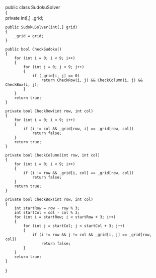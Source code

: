 public class SudokuSolver  
{  
    private int[,] _grid;  
  
    public SudokuSolver(int[,] grid)  
    {  
        _grid = grid;  
    }  
  
    public bool CheckSudoku()  
    {  
        for (int i = 0; i < 9; i++)  
        {  
            for (int j = 0; j < 9; j++)  
            {  
                if (_grid[i, j] == 0)  
                    return CheckRow(i, j) && CheckColumn(i, j) && CheckBox(i, j);  
            }  
        }  
        return true;  
    }  
  
    private bool CheckRow(int row, int col)  
    {  
        for (int i = 0; i < 9; i++)  
        {  
            if (i != col && _grid[row, i] == _grid[row, col])  
                return false;  
        }  
        return true;  
    }  
  
    private bool CheckColumn(int row, int col)  
    {  
        for (int i = 0; i < 9; i++)  
        {  
            if (i != row && _grid[i, col] == _grid[row, col])  
                return false;  
        }  
        return true;  
    }  
  
    private bool CheckBox(int row, int col)  
    {  
        int startRow = row - row % 3;  
        int startCol = col - col % 3;  
        for (int i = startRow; i < startRow + 3; i++)  
        {  
            for (int j = startCol; j < startCol + 3; j++)  
            {  
                if (i != row && j != col && _grid[i, j] == _grid[row, col])  
                    return false;  
            }  
        }  
        return true;  
    }  
}
